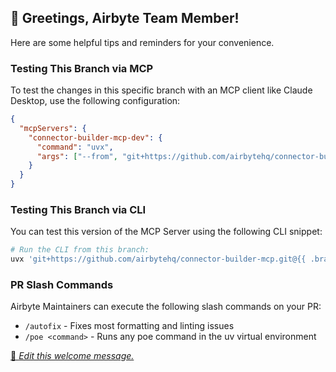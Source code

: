 ## 👋 Greetings, Airbyte Team Member!

Here are some helpful tips and reminders for your convenience.

### Testing This Branch via MCP

To test the changes in this specific branch with an MCP client like Claude Desktop, use the following configuration:

```json
{
  "mcpServers": {
    "connector-builder-mcp-dev": {
      "command": "uvx",
      "args": ["--from", "git+https://github.com/airbytehq/connector-builder-mcp.git@{{ .branch_name }}", "connector-builder-mcp"]
    }
  }
}
```

### Testing This Branch via CLI

You can test this version of the MCP Server using the following CLI snippet:

```bash
# Run the CLI from this branch:
uvx 'git+https://github.com/airbytehq/connector-builder-mcp.git@{{ .branch_name }}#egg=airbyte-connector-builder-mcp' --help
```

### PR Slash Commands

Airbyte Maintainers can execute the following slash commands on your PR:

- `/autofix` - Fixes most formatting and linting issues
- `/poe <command>` - Runs any poe command in the uv virtual environment

[📝 _Edit this welcome message._](https://github.com/airbytehq/connector-builder-mcp/blob/main/.github/pr-welcome-internal.md)
